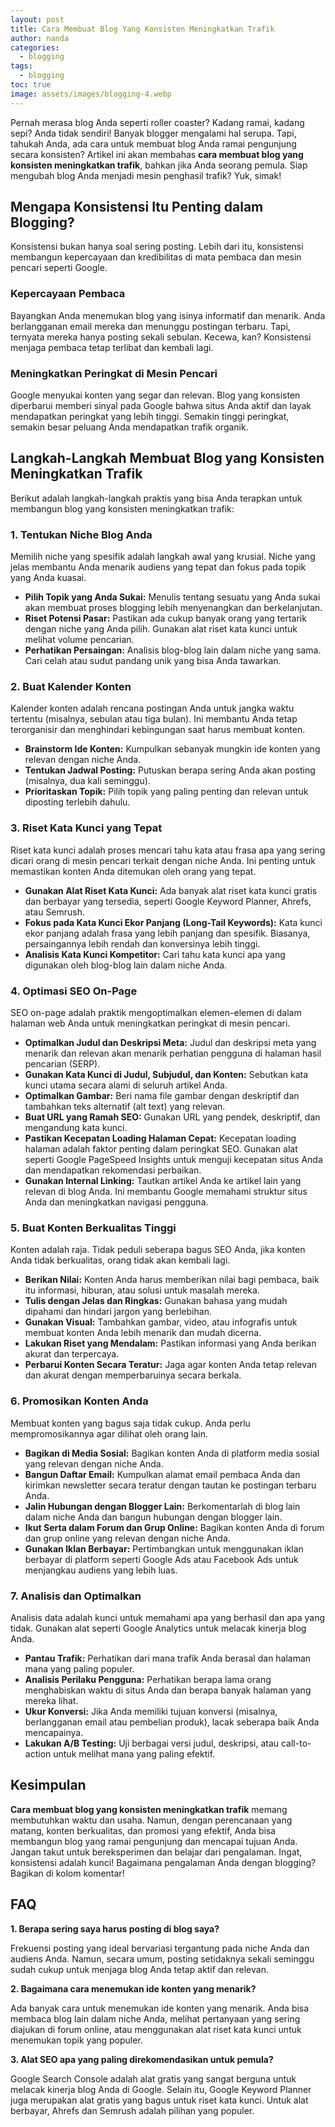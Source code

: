 ```yaml
---
layout: post
title: Cara Membuat Blog Yang Konsisten Meningkatkan Trafik
author: nanda
categories:
  - blogging
tags:
  - blogging
toc: true
image: assets/images/blogging-4.webp
---
```



Pernah merasa blog Anda seperti roller coaster? Kadang ramai, kadang sepi? Anda tidak sendiri! Banyak blogger mengalami hal serupa. Tapi, tahukah Anda, ada cara untuk membuat blog Anda ramai pengunjung secara konsisten? Artikel ini akan membahas **cara membuat blog yang konsisten meningkatkan trafik**, bahkan jika Anda seorang pemula. Siap mengubah blog Anda menjadi mesin penghasil trafik? Yuk, simak!

## Mengapa Konsistensi Itu Penting dalam Blogging?

Konsistensi bukan hanya soal sering posting. Lebih dari itu, konsistensi membangun kepercayaan dan kredibilitas di mata pembaca dan mesin pencari seperti Google.

### Kepercayaan Pembaca

Bayangkan Anda menemukan blog yang isinya informatif dan menarik. Anda berlangganan email mereka dan menunggu postingan terbaru. Tapi, ternyata mereka hanya posting sekali sebulan. Kecewa, kan? Konsistensi menjaga pembaca tetap terlibat dan kembali lagi.

### Meningkatkan Peringkat di Mesin Pencari

Google menyukai konten yang segar dan relevan. Blog yang konsisten diperbarui memberi sinyal pada Google bahwa situs Anda aktif dan layak mendapatkan peringkat yang lebih tinggi. Semakin tinggi peringkat, semakin besar peluang Anda mendapatkan trafik organik.

## Langkah-Langkah Membuat Blog yang Konsisten Meningkatkan Trafik

Berikut adalah langkah-langkah praktis yang bisa Anda terapkan untuk membangun blog yang konsisten meningkatkan trafik:

### 1\. Tentukan Niche Blog Anda

Memilih niche yang spesifik adalah langkah awal yang krusial. Niche yang jelas membantu Anda menarik audiens yang tepat dan fokus pada topik yang Anda kuasai.

- **Pilih Topik yang Anda Sukai:** Menulis tentang sesuatu yang Anda sukai akan membuat proses blogging lebih menyenangkan dan berkelanjutan.
- **Riset Potensi Pasar:** Pastikan ada cukup banyak orang yang tertarik dengan niche yang Anda pilih. Gunakan alat riset kata kunci untuk melihat volume pencarian.
- **Perhatikan Persaingan:** Analisis blog-blog lain dalam niche yang sama. Cari celah atau sudut pandang unik yang bisa Anda tawarkan.

### 2\. Buat Kalender Konten

Kalender konten adalah rencana postingan Anda untuk jangka waktu tertentu (misalnya, sebulan atau tiga bulan). Ini membantu Anda tetap terorganisir dan menghindari kebingungan saat harus membuat konten.

- **Brainstorm Ide Konten:** Kumpulkan sebanyak mungkin ide konten yang relevan dengan niche Anda.
- **Tentukan Jadwal Posting:** Putuskan berapa sering Anda akan posting (misalnya, dua kali seminggu).
- **Prioritaskan Topik:** Pilih topik yang paling penting dan relevan untuk diposting terlebih dahulu.

### 3\. Riset Kata Kunci yang Tepat

Riset kata kunci adalah proses mencari tahu kata atau frasa apa yang sering dicari orang di mesin pencari terkait dengan niche Anda. Ini penting untuk memastikan konten Anda ditemukan oleh orang yang tepat.

- **Gunakan Alat Riset Kata Kunci:** Ada banyak alat riset kata kunci gratis dan berbayar yang tersedia, seperti Google Keyword Planner, Ahrefs, atau Semrush.
- **Fokus pada Kata Kunci Ekor Panjang (Long-Tail Keywords):** Kata kunci ekor panjang adalah frasa yang lebih panjang dan spesifik. Biasanya, persaingannya lebih rendah dan konversinya lebih tinggi.
- **Analisis Kata Kunci Kompetitor:** Cari tahu kata kunci apa yang digunakan oleh blog-blog lain dalam niche Anda.

### 4\. Optimasi SEO On-Page

SEO on-page adalah praktik mengoptimalkan elemen-elemen di dalam halaman web Anda untuk meningkatkan peringkat di mesin pencari.

- **Optimalkan Judul dan Deskripsi Meta:** Judul dan deskripsi meta yang menarik dan relevan akan menarik perhatian pengguna di halaman hasil pencarian (SERP).
- **Gunakan Kata Kunci di Judul, Subjudul, dan Konten:** Sebutkan kata kunci utama secara alami di seluruh artikel Anda.
- **Optimalkan Gambar:** Beri nama file gambar dengan deskriptif dan tambahkan teks alternatif (alt text) yang relevan.
- **Buat URL yang Ramah SEO:** Gunakan URL yang pendek, deskriptif, dan mengandung kata kunci.
- **Pastikan Kecepatan Loading Halaman Cepat:** Kecepatan loading halaman adalah faktor penting dalam peringkat SEO. Gunakan alat seperti Google PageSpeed Insights untuk menguji kecepatan situs Anda dan mendapatkan rekomendasi perbaikan.
- **Gunakan Internal Linking:** Tautkan artikel Anda ke artikel lain yang relevan di blog Anda. Ini membantu Google memahami struktur situs Anda dan meningkatkan navigasi pengguna.

### 5\. Buat Konten Berkualitas Tinggi

Konten adalah raja. Tidak peduli seberapa bagus SEO Anda, jika konten Anda tidak berkualitas, orang tidak akan kembali lagi.

- **Berikan Nilai:** Konten Anda harus memberikan nilai bagi pembaca, baik itu informasi, hiburan, atau solusi untuk masalah mereka.
- **Tulis dengan Jelas dan Ringkas:** Gunakan bahasa yang mudah dipahami dan hindari jargon yang berlebihan.
- **Gunakan Visual:** Tambahkan gambar, video, atau infografis untuk membuat konten Anda lebih menarik dan mudah dicerna.
- **Lakukan Riset yang Mendalam:** Pastikan informasi yang Anda berikan akurat dan terpercaya.
- **Perbarui Konten Secara Teratur:** Jaga agar konten Anda tetap relevan dan akurat dengan memperbaruinya secara berkala.

### 6\. Promosikan Konten Anda

Membuat konten yang bagus saja tidak cukup. Anda perlu mempromosikannya agar dilihat oleh orang lain.

- **Bagikan di Media Sosial:** Bagikan konten Anda di platform media sosial yang relevan dengan niche Anda.
- **Bangun Daftar Email:** Kumpulkan alamat email pembaca Anda dan kirimkan newsletter secara teratur dengan tautan ke postingan terbaru Anda.
- **Jalin Hubungan dengan Blogger Lain:** Berkomentarlah di blog lain dalam niche Anda dan bangun hubungan dengan blogger lain.
- **Ikut Serta dalam Forum dan Grup Online:** Bagikan konten Anda di forum dan grup online yang relevan dengan niche Anda.
- **Gunakan Iklan Berbayar:** Pertimbangkan untuk menggunakan iklan berbayar di platform seperti Google Ads atau Facebook Ads untuk menjangkau audiens yang lebih luas.

### 7\. Analisis dan Optimalkan

Analisis data adalah kunci untuk memahami apa yang berhasil dan apa yang tidak. Gunakan alat seperti Google Analytics untuk melacak kinerja blog Anda.

- **Pantau Trafik:** Perhatikan dari mana trafik Anda berasal dan halaman mana yang paling populer.
- **Analisis Perilaku Pengguna:** Perhatikan berapa lama orang menghabiskan waktu di situs Anda dan berapa banyak halaman yang mereka lihat.
- **Ukur Konversi:** Jika Anda memiliki tujuan konversi (misalnya, berlangganan email atau pembelian produk), lacak seberapa baik Anda mencapainya.
- **Lakukan A/B Testing:** Uji berbagai versi judul, deskripsi, atau call-to-action untuk melihat mana yang paling efektif.

## Kesimpulan

**Cara membuat blog yang konsisten meningkatkan trafik** memang membutuhkan waktu dan usaha. Namun, dengan perencanaan yang matang, konten berkualitas, dan promosi yang efektif, Anda bisa membangun blog yang ramai pengunjung dan mencapai tujuan Anda. Jangan takut untuk bereksperimen dan belajar dari pengalaman. Ingat, konsistensi adalah kunci! Bagaimana pengalaman Anda dengan blogging? Bagikan di kolom komentar!

## FAQ

**1\. Berapa sering saya harus posting di blog saya?**

Frekuensi posting yang ideal bervariasi tergantung pada niche Anda dan audiens Anda. Namun, secara umum, posting setidaknya sekali seminggu sudah cukup untuk menjaga blog Anda tetap aktif dan relevan.

**2\. Bagaimana cara menemukan ide konten yang menarik?**

Ada banyak cara untuk menemukan ide konten yang menarik. Anda bisa membaca blog lain dalam niche Anda, melihat pertanyaan yang sering diajukan di forum online, atau menggunakan alat riset kata kunci untuk menemukan topik yang populer.

**3\. Alat SEO apa yang paling direkomendasikan untuk pemula?**

Google Search Console adalah alat gratis yang sangat berguna untuk melacak kinerja blog Anda di Google. Selain itu, Google Keyword Planner juga merupakan alat gratis yang bagus untuk riset kata kunci. Untuk alat berbayar, Ahrefs dan Semrush adalah pilihan yang populer.
